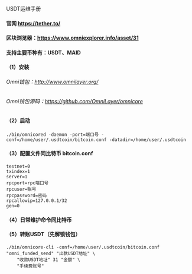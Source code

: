 USDT运维手册

#### 官网 https://tether.to/
#### 区块浏览器：https://www.omniexplorer.info/asset/31

#### 支持主要币种有：USDT、MAID

#### （1）安装
###### Omni钱包：http://www.omnilayer.org/
###### Omni钱包源码：https://github.com/OmniLayer/omnicore

#### （2）启动
`./bin/omnicored -daemon -port=端口号 -conf=/home/user/.usdtcoin/bitcoin.conf -datadir=/home/user/.usdtcoin`

#### （3）配置文件同比特币 bitcoin.conf
```
testnet=0
txindex=1
server=1
rpcport=rpc端口号
rpcuser=账号
rpcpassword=密码
rpcallowip=127.0.0.1/32
gen=0
```

#### （4）日常维护命令同比特币

#### （5）转账USDT（先解锁钱包）
```
./bin/omnicore-cli -conf=/home/user/.usdtcoin/bitcoin.conf "omni_funded_send" "出款USDT地址" \
    "收款USDT地址" 31 "金额" \
    "手续费账号"
```


